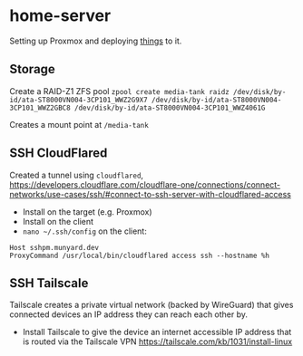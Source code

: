 # home-server

Setting up Proxmox and deploying [things](./dietpi-base-vm/) to it.

## Storage 
Create a RAID-Z1 ZFS pool `zpool create media-tank raidz /dev/disk/by-id/ata-ST8000VN004-3CP101_WWZ2G9X7 /dev/disk/by-id/ata-ST8000VN004-3CP101_WWZ2GBC8 /dev/disk/by-id/ata-ST8000VN004-3CP101_WWZ4061G`

Creates a mount point at `/media-tank`

## SSH CloudFlared
Created a tunnel using `cloudflared`, https://developers.cloudflare.com/cloudflare-one/connections/connect-networks/use-cases/ssh/#connect-to-ssh-server-with-cloudflared-access
- Install on the target (e.g. Proxmox)
- Install on the client
- `nano ~/.ssh/config` on the client:
```
Host sshpm.munyard.dev
ProxyCommand /usr/local/bin/cloudflared access ssh --hostname %h
```
## SSH Tailscale
Tailscale creates a private virtual network (backed by WireGuard) that gives connected devices an IP address they can reach each other by. 

- Install Tailscale to give the device an internet accessible IP address that is routed via the Tailscale VPN https://tailscale.com/kb/1031/install-linux
